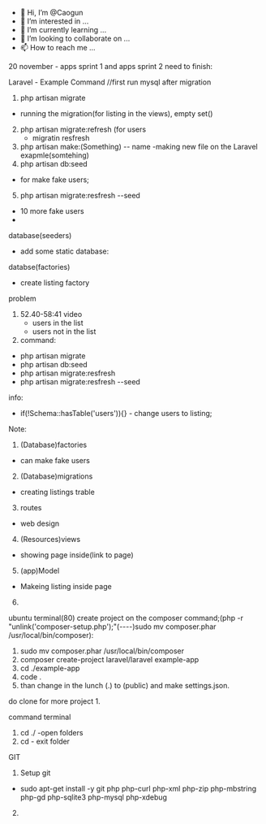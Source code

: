 - 👋 Hi, I’m @Caogun
- 👀 I’m interested in ...
- 🌱 I’m currently learning ...
- 💞️ I’m looking to collaborate on ...
- 📫 How to reach me ...

<!---
Caogun/Caogun is a ✨ special ✨ repository because its `README.md` (this file) appears on your GitHub profile.
You can click the Preview link to take a look at your changes.
--->
20 november - apps sprint 1 and apps sprint 2 need to finish:





Laravel - Example
Command
//first run mysql after migration
1. php artisan migrate
  - running the migration(for listing in the views), empty set()
2. php artisan migrate:refresh (for users
    - migratin resfresh
3. php artisan make:(Something) -- name
  -making new file on the Laravel exapmle(somtehing) 
4. php artisan db:seed
  - for make fake users;
5. php artisan migrate:resfresh --seed
  - 10 more fake users
  -

database(seeders)
- add some static database:
  
databse(factories)
- create listing factory


problem

1. 52.40-58:41 video
   - users in the list
   - users not in the list
2. command:
  - php artisan migrate
  - php artisan db:seed
  - php artisan migrate:resfresh
  - php artisan migrate:resfresh --seed


info:
- if(!Schema::hasTable('users')){} - change users to listing;


Note:
1. (Database)factories
  - can make fake users
2. (Database)migrations
  - creating listings trable
3. routes
  - web design
4. (Resources)views
  - showing page inside(link to page)
5.  (app)Model
  - Makeing listing inside page
6. 

ubuntu terminal(80)
  create project on the composer command;(php -r "unlink('composer-setup.php');"(----)sudo mv composer.phar /usr/local/bin/composer):
  1. sudo mv composer.phar /usr/local/bin/composer
  2. composer create-project laravel/laravel example-app
  3. cd ./example-app
  4. code .
  5. than change in the lunch (.) to (public) and make settings.json.

do clone for more project
  1. 

command terminal
  1. cd ./ -open folders
  2. cd - exit folder

GIT
1. Setup git
  - sudo apt-get install -y git php php-curl php-xml php-zip php-mbstring php-gd php-sqlite3 php-mysql php-xdebug
2. 



